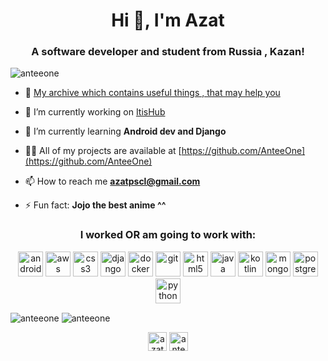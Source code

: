 <h1 align="center">Hi 👋, I'm Azat</h1>
<h3 align="center">A software developer and student from Russia , Kazan!</h3>
<p align="left"> <img src="https://komarev.com/ghpvc/?username=anteeone" alt="anteeone" /> </p>

- 🐙 [My archive which contains useful things , that may help you](https://github.com/AnteeOne/Archive)

- 🔭 I’m currently working on [ItisHub](https://github.com/ITISHub/itishub-backend)

- 🌱 I’m currently learning **Android dev and Django**

- 👨‍💻 All of my projects are available at [https://github.com/AnteeOne](https://github.com/AnteeOne)

- 📫 How to reach me **azatpscl@gmail.com**

- ⚡ Fun fact: **Jojo the best anime ^^**
<h3 align="center">I worked OR am going to work with:</h3>
<p align="center"><img src="https://devicons.github.io/devicon/devicon.git/icons/android/android-original-wordmark.svg" alt="android" width="40" height="40"/> <img src="https://devicons.github.io/devicon/devicon.git/icons/amazonwebservices/amazonwebservices-original-wordmark.svg" alt="aws" width="40" height="40"/> <img src="https://devicons.github.io/devicon/devicon.git/icons/css3/css3-original-wordmark.svg" alt="css3" width="40" height="40"/> <img src="https://devicons.github.io/devicon/devicon.git/icons/django/django-original.svg" alt="django" width="40" height="40"/> <img src="https://devicons.github.io/devicon/devicon.git/icons/docker/docker-original-wordmark.svg" alt="docker" width="40" height="40"/> <img src="https://www.vectorlogo.zone/logos/git-scm/git-scm-icon.svg" alt="git" width="40" height="40"/> <img src="https://devicons.github.io/devicon/devicon.git/icons/html5/html5-original-wordmark.svg" alt="html5" width="40" height="40"/> <img src="https://devicons.github.io/devicon/devicon.git/icons/java/java-original-wordmark.svg" alt="java" width="40" height="40"/> <img src="https://www.vectorlogo.zone/logos/kotlinlang/kotlinlang-icon.svg" alt="kotlin" width="40" height="40"/> <img src="https://devicons.github.io/devicon/devicon.git/icons/mongodb/mongodb-original-wordmark.svg" alt="mongodb" width="40" height="40"/> <img src="https://devicons.github.io/devicon/devicon.git/icons/postgresql/postgresql-original-wordmark.svg" alt="postgresql" width="40" height="40"/> <img src="https://devicons.github.io/devicon/devicon.git/icons/python/python-original.svg" alt="python" width="40" height="40"/></p>
<img align="center" src="https://github-readme-stats.vercel.app/api/top-langs/?username=anteeone&layout=compact&hide=html" alt="anteeone" />
<img align="center" src="https://github-readme-stats.vercel.app/api?username=anteeone&show_icons=true" alt="anteeone" />

<p align="center">
<a href="https://instagram.com/azatglz" target="blank"><img align="center" src="https://cdn.jsdelivr.net/npm/simple-icons@3.0.1/icons/instagram.svg" alt="azatglz" height="30" width="30" /></a>
<a href="https://www.youtube.com/c/anteeone" target="blank"><img align="center" src="https://cdn.jsdelivr.net/npm/simple-icons@3.0.1/icons/youtube.svg" alt="anteeone" height="30" width="30" /></a>
</p>
